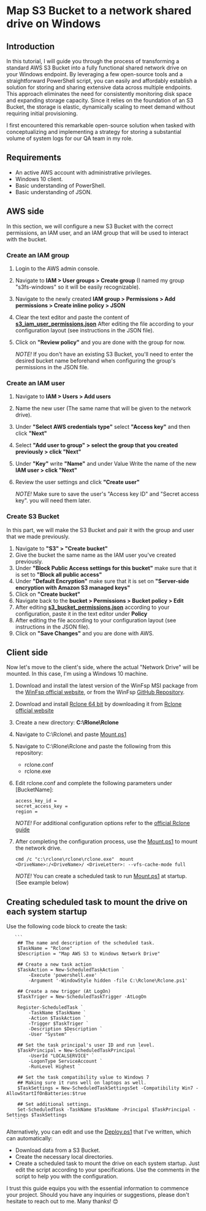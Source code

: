 # Map S3 Bucket to a network shared drive on Windows
## Introduction
In this tutorial, I will guide you through the process of transforming a standard AWS S3 Bucket into a fully functional shared network drive on your Windows endpoint. By leveraging a few open-source tools and a straightforward PowerShell script, you can easily and affordably establish a solution for storing and sharing extensive data across multiple endpoints. This approach eliminates the need for consistently monitoring disk space and expanding storage capacity. Since it relies on the foundation of an S3 Bucket, the storage is elastic, dynamically scaling to meet demand without requiring initial provisioning.

I first encountered this remarkable open-source solution when tasked with conceptualizing and implementing a strategy for storing a substantial volume of system logs for our QA team in my role.


## Requirements
- An active AWS account with administrative privileges.
- Windows 10 client.
- Basic understanding of PowerShell.
- Basic understanding of JSON.


## AWS side
In this section, we will configure a new S3 Bucket with the correct permissions, an IAM user, and an IAM group that will be used to interact with the bucket. 

### Create an IAM group
1. Login to the AWS admin console.
3. Navigate to **IAM > User groups > Create group** (I named my group "s3fs-windows" so it will be easily recognizable).
4. Navigate to the newly created **IAM group > Permissions > Add permissions > Create inline policy > JSON**
5. Clear the text editor and paste the content of [**s3_iam_user_permissions.json**](https://github.com/ThePinkPanther96/AWS/blob/main/Map%20S3%20as%20a%20network%20drive%20%20-%20Windows/s3_iam_user_permissions.json) After editing the file according to your configuration layout (see instructions in the JSON file).
6. Click on **"Review policy"** and you are done with the group for now.

   *NOTE!* If you don't have an existing S3 Bucket, you'll need to enter the desired bucket name beforehand when configuring the group's permissions in the JSON file. 

### Create an IAM user
1. Navigate to **IAM > Users > Add users** 
2. Name the new user (The same name that will be given to the network drive).
3. Under **"Select AWS credentials type"** select **"Access key"** and then click **"Next"**
4. Select **"Add user to group" > select the group that you created previously > click "Next"**
5. Under **"Key"** write **"Name"** and under Value Write the name of the new **IAM user > click "Next"**
6. Review the user settings and click **"Create user"**
  
   *NOTE!* Make sure to save the user's "Access key ID" and "Secret access key". you will need them later.


### Create S3 Bucket
In this part, we will make the S3 Bucket and pair it with the group and user that we made previously.

1. Navigate to **"S3" > "Create bucket"**
2. Give the bucket the same name as the IAM user you've created previously.
3. Under **"Block Public Access settings for this bucket"** make sure that it is set to **"Block all public access"**
4. Under **"Default Encryption"** make sure that it is set on **"Server-side encryption with Amazon S3 managed keys"**
5. Click on **"Create bucket"**
6. Navigate back to the **bucket > Permissions > Bucket policy > Edit**
7. After editing [**s3_bucket_permissions.json**](https://github.com/ThePinkPanther96/AWS/blob/main/Map%20S3%20as%20a%20network%20drive%20%20-%20Windows/s3_bucket_permissions.json) according to your configuration, paste it in the text editor under **Policy**
8. After editing the file according to your configuration layout (see instructions in the JSON file). 
9. Click on **"Save Changes"** and you are done with AWS.


## Client side
Now let's move to the client's side, where the actual "Network Drive" will be mounted. In this case, I'm using a Windows 10 machine.

1. Download and install the latest version of the WinFsp MSI package from the [WinFsp official website](https://github.com/winfsp/winfsp/releases/download/v2.0/winfsp-2.0.23075.msi), or from the WinFsp [GitHub Repository](https://github.com/winfsp/winfsp/releases/download/v1.10/winfsp-1.10.22006.msi). 
2. Download and install [Rclone 64 bit](https://downloads.rclone.org/v1.65.0/rclone-v1.65.0-windows-amd64.zip) by downloading it from [Rclone official website](https://rclone.org/)
3. Create a new directory: **C:\Rlone\Rclone**
4. Navigate to C:\Rclone\ and paste  [Mount.ps1](https://github.com/ThePinkPanther96/AWS/blob/main/Map%20S3%20as%20a%20network%20drive%20%20-%20Windows/Mount.ps1)
5. Navigate to C:\Rlone\Rclone and paste the following from this repository:
    - rclone.conf
    - rclone.exe
6. Edit rclone.conf and complete the following parameters under [BucketName]:
    ```
    access_key_id = 
    secret_access_key = 
    region = 
    ```

    *NOTE!* For additional configuration options refer to the [official Rclone guide](https://rclone.org/s3/#configuration)

7. After completing the configuration process, use the [Mount.ps1](https://github.com/ThePinkPanther96/AWS/blob/main/Map%20S3%20as%20a%20network%20drive%20%20-%20Windows/Mount.ps1) to mount the network drive.
    ```nh
    cmd /c "c:\rclone\rclone\rclone.exe"  mount <DriveName>:/<DriveName>/ <DriveLetter>: --vfs-cache-mode full 
    ```

    *NOTE!* You can create a scheduled task to run [Mount.ps1](https://github.com/ThePinkPanther96/AWS/blob/main/Map%20S3%20as%20a%20network%20drive%20%20-%20Windows/Mount.ps1) at startup. (See example below)
   
## Creating scheduled task to mount the drive on each system startup
   Use the following code block to create the task: 
       
       ```
       	## The name and description of the scheduled task.
        $TaskName = "Rclone"
        $Description = "Map AWS S3 to Windows Network Drive"
        
        ## Create a new task action
        $TaskAction = New-ScheduledTaskAction `
            -Execute 'powershell.exe' `
            -Argument '-WindowStyle hidden -file C:\Rclone\Rclone.ps1'
        
        ## Create a new trigger (At LogOn)
        $TaskTriger = New-ScheduledTaskTrigger -AtLogOn
        
        Register-ScheduledTask `
            -TaskName $TaskName `
            -Action $TaskAction `
            -Trigger $TaskTriger `
            -Description $Description `
            -User "System" `
        
        ## Set the task principal's user ID and run level.
        $TaskPrincipal = New-ScheduledTaskPrincipal `
            -UserId "LOCALSERVICE" `
            -LogonType ServiceAccount `
            -RunLevel Highest `
        
        ## Set the task compatibility value to Windows 7
        ## Making sure it runs well on laptops as well.
        $TaskSettings = New-ScheduledTaskSettingsSet -Compatibility Win7 -AllowStartIfOnBatteries:$true
        
        ## Set additional settings.
        Set-ScheduledTask -TaskName $TaskName -Principal $TaskPrincipal -Settings $TaskSettings
       ```

Alternatively, you can edit and use the [Deploy.ps1](https://github.com/ThePinkPanther96/AWS/blob/main/Map%20S3%20as%20a%20network%20drive%20%20-%20Windows/Deploy.ps1) that I've written, which can automatically:
- Download data from a S3 Bucket.
- Create the necessary local directories. 
- Create a scheduled task to mount the drive on each system startup.
Just edit the script according to your specifications. 
Use the comments in the script to help you with the configuration.  


I trust this guide equips you with the essential information to commence your project.
Should you have any inquiries or suggestions, please don't hesitate to reach out to me.
Many thanks! 😊



